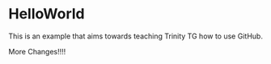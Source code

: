 # HelloWorld
This is an example that aims towards teaching Trinity TG how to use GitHub.

More Changes!!!!
